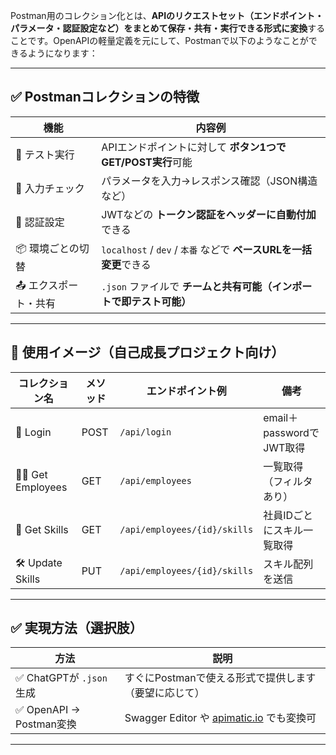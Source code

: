 Postman用のコレクション化とは、**APIのリクエストセット（エンドポイント・パラメータ・認証設定など）をまとめて保存・共有・実行できる形式に変換**することです。OpenAPIの軽量定義を元にして、Postmanで以下のようなことができるようになります：

---

## ✅ Postmanコレクションの特徴

| 機能           | 内容例                                               |
| ------------ | ------------------------------------------------- |
| 🔄 テスト実行     | APIエンドポイントに対して **ボタン1つでGET/POST実行**可能             |
| 🧪 入力チェック    | パラメータを入力→レスポンス確認（JSON構造など）                        |
| 🔐 認証設定      | JWTなどの **トークン認証をヘッダーに自動付加**できる                    |
| 📦 環境ごとの切替   | `localhost` / `dev` / `本番` などで **ベースURLを一括変更**できる |
| 📤 エクスポート・共有 | `.json` ファイルで **チームと共有可能（インポートで即テスト可能）**          |

---

## 🧩 使用イメージ（自己成長プロジェクト向け）

| コレクション名             | メソッド | エンドポイント例                     | 備考                   |
| ------------------- | ---- | ---------------------------- | -------------------- |
| 🔐 Login            | POST | `/api/login`                 | email＋passwordでJWT取得 |
| 👨‍💼 Get Employees | GET  | `/api/employees`             | 一覧取得（フィルタあり）         |
| 🧠 Get Skills       | GET  | `/api/employees/{id}/skills` | 社員IDごとにスキル一覧取得       |
| 🛠 Update Skills    | PUT  | `/api/employees/{id}/skills` | スキル配列を送信             |

---

## ✅ 実現方法（選択肢）

| 方法                    | 説明                                                        |
| --------------------- | --------------------------------------------------------- |
| ✅ ChatGPTが `.json` 生成 | すぐにPostmanで使える形式で提供します（要望に応じて）                            |
| ✅ OpenAPI → Postman変換 | Swagger Editor や [apimatic.io](https://apimatic.io) でも変換可 |

---